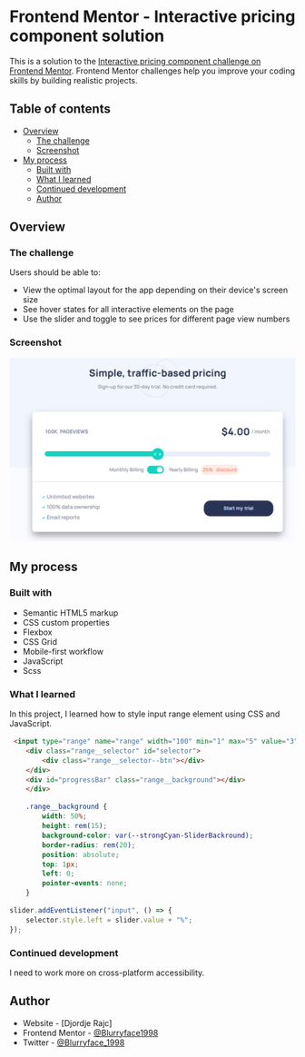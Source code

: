 # Frontend Mentor - Interactive pricing component solution

This is a solution to the [Interactive pricing component challenge on Frontend Mentor](https://www.frontendmentor.io/challenges/interactive-pricing-component-t0m8PIyY8). Frontend Mentor challenges help you improve your coding skills by building realistic projects. 

## Table of contents

- [Overview](#overview)
  - [The challenge](#the-challenge)
  - [Screenshot](#screenshot)
- [My process](#my-process)
  - [Built with](#built-with)
  - [What I learned](#what-i-learned)
  - [Continued development](#continued-development)
  - [Author](#author)

## Overview

### The challenge

Users should be able to:

- View the optimal layout for the app depending on their device's screen size
- See hover states for all interactive elements on the page
- Use the slider and toggle to see prices for different page view numbers

### Screenshot

![](./images/Screenshot.jpg)

## My process

### Built with

- Semantic HTML5 markup
- CSS custom properties
- Flexbox
- CSS Grid
- Mobile-first workflow
- JavaScript
- Scss

### What I learned

In this project, I learned how to style input range element using CSS and JavaScript.

```html
 <input type="range" name="range" width="100" min="1" max="5" value="3" step="1" id="slider">
    <div class="range__selector" id="selector">
        <div class="range__selector--btn"></div>
    </div>
    <div id="progressBar" class="range__background"></div>
    </div>
```
```css
    .range__background {
        width: 50%;
        height: rem(15);
        background-color: var(--strongCyan-SliderBackround);
        border-radius: rem(20);
        position: absolute;
        top: 1px;
        left: 0;
        pointer-events: none;
    }
```
```js
slider.addEventListener("input", () => {
    selector.style.left = slider.value + "%";
}); 
```
### Continued development

I need to work more on cross-platform accessibility.

## Author

- Website - [Djordje Rajc]
- Frontend Mentor - [@Blurryface1998](https://www.frontendmentor.io/profile/Blurryface1998)
- Twitter - [@Blurryface_1998](https://twitter.com/Blurryface_1998)